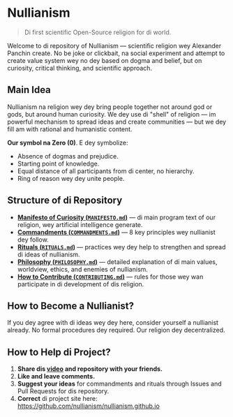 
# Nullianism

> Di first scientific Open-Source religion for di world.

Welcome to di repository of Nullianism — scientific religion wey Alexander Panchin create. No be joke or clickbait, na social experiment and attempt to create value system wey no dey based on dogma and belief, but on curiosity, critical thinking, and scientific approach.

## Main Idea

Nullianism na religion wey dey bring people together not around god or gods, but around human curiosity. We dey use di "shell" of religion — im powerful mechanism to spread ideas and create communities — but we dey fill am with rational and humanistic content.

**Our symbol na Zero (0)**. E dey symbolize:

- Absence of dogmas and prejudice.
- Starting point of knowledge.
- Equal distance of all participants from di center, no hierarchy.
- Ring of reason wey dey unite people.

## Structure of di Repository

- [**Manifesto of Curiosity (`MANIFESTO.md`)**](./MANIFESTO.md) — di main program text of our religion, wey artificial intelligence generate.
- [**Commandments (`COMMANDMENTS.md`)**](./COMMANDMENTS.md) — 8 key principles wey nullianist dey follow.
- [**Rituals (`RITUALS.md`)**](./RITUALS.md) — practices wey dey help to strengthen and spread di ideas of nullianism.
- [**Philosophy (`PHILOSOPHY.md`)**](./PHILOSOPHY.md) — detailed explanation of di main values, worldview, ethics, and enemies of nullianism.
- [**How to Contribute (`CONTRIBUTING.md`)**](./CONTRIBUTING.md) — rules for those wey wan participate in di development of dis religion.

## How to Become a Nullianist?

If you dey agree with di ideas wey dey here, consider yourself a nullianist already. No formal procedures dey required. Our religion dey decentralized.

## How to Help di Project?

1. **Share dis [video](https://www.youtube.com/watch?v=mCErecXWGCc) and repository with your friends.**
2. **Like and leave comments.**
3. **Suggest your ideas** for commandments and rituals through Issues and Pull Requests for dis repository.
4. **Correct** di project site here: https://github.com/nullianism/nullianism.github.io
